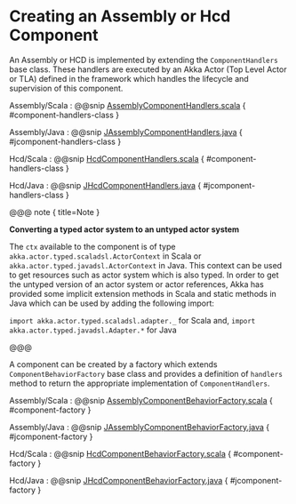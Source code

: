 # Creating an Assembly or Hcd Component

An Assembly or HCD is implemented by extending the `ComponentHandlers` base class. These handlers are executed by an Akka Actor (Top Level Actor or TLA)
defined in the framework which handles the lifecycle and supervision of this component.

Assembly/Scala
:   @@snip [AssemblyComponentHandlers.scala](../../../../examples/src/main/scala/csw/framework/components/assembly/AssemblyComponentHandlers.scala) { #component-handlers-class }

Assembly/Java
:   @@snip [JAssemblyComponentHandlers.java](../../../../examples/src/main/java/csw/framework/components/assembly/JAssemblyComponentHandlers.java) { #jcomponent-handlers-class }

Hcd/Scala
:   @@snip [HcdComponentHandlers.scala](../../../../examples/src/main/scala/csw/framework/components/hcd/HcdComponentHandlers.scala) { #component-handlers-class }

Hcd/Java
:   @@snip [JHcdComponentHandlers.java](../../../../examples/src/main/java/csw/framework/components/hcd/JHcdComponentHandlers.java) { #jcomponent-handlers-class }

@@@ note { title=Note }

**Converting a typed actor system to an untyped actor system** 

The `ctx` available to the component is of type `akka.actor.typed.scaladsl.ActorContext` in Scala or `akka.actor.typed.javadsl.ActorContext` 
in Java. This context can be used to get resources such as actor system which is also typed. In order to get the untyped 
version of an actor system or actor references, Akka has  provided some implicit extension methods in Scala and static
methods in Java which can be used by adding the following import: 

`import akka.actor.typed.scaladsl.adapter._`  for Scala and,
`import akka.actor.typed.javadsl.Adapter.*` for Java

@@@

A component can be created by a factory which extends `ComponentBehaviorFactory` base class and provides a definition of `handlers` method to return the appropriate implementation of `ComponentHandlers`.

Assembly/Scala
:   @@snip [AssemblyComponentBehaviorFactory.scala](../../../../examples/src/main/scala/csw/framework/components/assembly/AssemblyComponentBehaviorFactory.scala) { #component-factory }

Assembly/Java
:   @@snip [JAssemblyComponentBehaviorFactory.java](../../../../examples/src/main/java/csw/framework/components/assembly/JAssemblyComponentBehaviorFactory.java) { #jcomponent-factory }

Hcd/Scala
:   @@snip [HcdComponentBehaviorFactory.scala](../../../../examples/src/main/scala/csw/framework/components/hcd/HcdComponentBehaviorFactory.scala) { #component-factory }

Hcd/Java
:   @@snip [JHcdComponentBehaviorFactory.java](../../../../examples/src/main/java/csw/framework/components/hcd/JHcdComponentBehaviorFactory.java) { #jcomponent-factory }